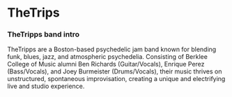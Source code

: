 # TheTrips

### TheTripps band intro
TheTripps are a Boston-based psychedelic jam band known for blending funk, blues, jazz, and atmospheric psychedelia. Consisting of Berklee College of Music alumni Ben Richards (Guitar/Vocals), Enrique Perez (Bass/Vocals), and Joey Burmeister (Drums/Vocals), their music thrives on unstructured, spontaneous improvisation, creating a unique and electrifying live and studio experience.

